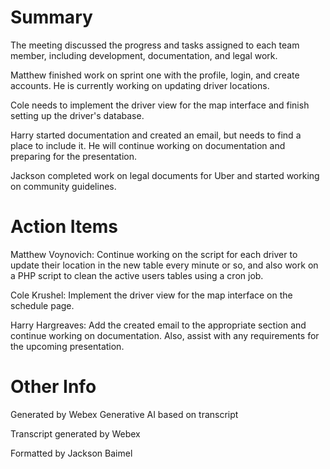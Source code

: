 # Summary

The meeting discussed the progress and tasks assigned to each team member, including development, documentation, and legal work.

Matthew finished work on sprint one with the profile, login, and create accounts. He is currently working on updating driver locations.

Cole needs to implement the driver view for the map interface and finish setting up the driver's database.

Harry started documentation and created an email, but needs to find a place to include it. He will continue working on documentation and preparing for the presentation.

Jackson completed work on legal documents for Uber and started working on community guidelines.

# Action Items

Matthew Voynovich: Continue working on the script for each driver to update their location in the new table every minute or so, and also work on a PHP script to clean the active users tables using a cron job.

Cole Krushel: Implement the driver view for the map interface on the schedule page.

Harry Hargreaves: Add the created email to the appropriate section and continue working on documentation. Also, assist with any requirements for the upcoming presentation.

# Other Info

Generated by Webex Generative AI based on transcript

Transcript generated by Webex

Formatted by Jackson Baimel